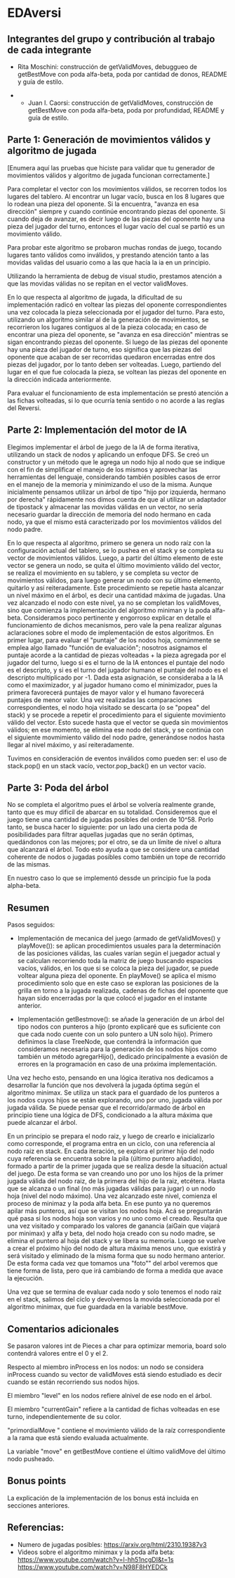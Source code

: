 # EDAversi

## Integrantes del grupo y contribución al trabajo de cada integrante

* Rita Moschini: construcción de getValidMoves, debuggueo de getBestMove con poda  alfa-beta, 
                 poda por cantidad de donos, README y guía de estilo.

* * Juan I. Caorsi: construcción de getValidMoves, construcción de getBestMove con poda alfa-beta,
                 poda por profundidad, README y guía de estilo.


## Parte 1: Generación de movimientos válidos y algoritmo de jugada

[Enumera aquí las pruebas que hiciste para validar que tu generador de movimientos válidos y algoritmo de jugada funcionan correctamente.]

Para completar el vector con los movimientos válidos, se recorren todos los lugares del tablero. 
Al encontrar un lugar vacío, busca en los 8 lugares que lo rodean una pieza del oponente. Si la
encuentra, "avanza en esa dirección" siempre y cuando continúe encontrando piezas del oponente.
Si cuando deja de avanzar, es decir luego de las piezas del oponente hay una pieza del jugador 
del turno, entonces el lugar vacío del cual se partió es un movimiento válido.

Para probar este algoritmo se probaron muchas rondas de juego, tocando lugares tanto válidos como
inválidos, y prestando atención tanto a las movidas validas del usuario como a las que hacía la 
ia en un principio.

Utilizando la herramienta de debug de visual studio, prestamos atención a que las movidas válidas 
no se repitan en el vector validMoves.

En lo que respecta al algoritmo de jugada, la dificultad de su implementación radicó en voltear 
las piezas del oponente correspondientes una vez colocada la pieza seleccionada por el jugador 
del turno. Para esto, utilizando un algoritmo similar al de la generación de movimientos, se
recorrieron los lugares contiguos al de la pieza colocada; en caso de encontrar una pieza del
oponente, se "avanza en esa dirección" mientras se sigan encontrando piezas del oponente. Si
luego de las piezas del oponente hay una pieza del jugador de turno, eso significa que las piezas
del oponente que acaban de ser recorridas quedaron encerradas entre dos piezas del jugador, por lo
tanto deben ser volteadas. Luego, partiendo del lugar en el que fue colocada la pieza, se voltean
las piezas del oponente en la dirección indicada anteriormente.

Para evaluar el funcionamiento de esta implementación se prestó atención a las fichas volteadas, 
si lo que ocurría tenía sentido o no acorde a las reglas del Reversi.

## Parte 2: Implementación del motor de IA

Elegimos implementar el árbol de juego de la IA de forma iterativa, utilizando un stack de nodos
y aplicando un enfoque DFS. Se creó un constructor y un método que le agrega un nodo hijo al nodo
que se indique con el fin de simplificar el manejo de los mismos y aprovechar las herramientas 
del lenguaje, considerando también posibles casos de error en el manejo de la memoria y 
minimizando el uso de la misma. Aunque inicialmente pensamos utilizar un árbol de tipo "hijo por
izquierda, hermano por derecha" rápidamente nos dimos cuenta de que al utilizar un adaptador de 
tipostack y almacenar las movidas válidas en un vector, no sería necesario guardar la dirección
de memoria del nodo hermano en cada nodo, ya que el mismo está caracterizado por los movimientos
válidos del nodo padre.


En lo que respecta al algoritmo, primero se genera un nodo raíz con la configuración actual del 
tablero, se lo pushea en el stack y se completa su vector de movimientos válidos. Luego, a partir 
del último elemento de este vector se genera un nodo, se quita el último movimiento válido del 
vector, se realiza el movimiento en su tablero, y se completa su vector de movimientos válidos,
para luego generar un nodo con su último elemento, quitarlo y así reiteradamente. Este 
procedimiento se repetie hasta alcanzar un nivel máximo en el árbol, es decir una cantidad máxima 
de jugadas. Una vez alcanzado el nodo con este nivel, ya no se completan los validMoves, sino que 
comienza la implementación del algoritmo miniman y la poda alfa-beta. Consideramos poco pertinente 
y engorroso explicar en detalle el funcionamiento de dichos mecanismos, pero vale la pena realizar 
algunas aclaraciones sobre el modo de implementación de estos algoritmos. En primer lugar, para 
evaluar el "puntaje" de los nodos hoja, comúnmente se emplea algo llamado "función de evaluación"; 
nosotros asignamos el puntaje acorde a la cantidad de piezas volteadas + la pieza agregada por el 
jugador del turno, luego si es el turno de la IA entonces el puntaje del nodo es el descripto, y 
si es el turno del jugador humano el puntaje del nodo es el descripto multiplicado por -1. Dada 
esta asignación, se consideraba a la IA como el maximizador, y al jugador humano como el minimizador,
pues la primera favorecerá puntajes de mayor valor y el humano favorecerá puntajes de menor valor.
Una vez realizadas las comparaciones correspondientes, el nodo hoja visitado se descarta (o se 
"popea" del stack) y se procede a repetir el procedimiento para el siguiente movimiento válido del
vector. Esto sucede hasta que el vector se queda sin movimientos válidos; en ese momento, se 
elimina ese nodo del stack, y se continúa con el siguiente movmimiento válido del nodo padre, 
generándose nodos hasta llegar al nivel máximo, y así reiteradamente.

Tuvimos en consideración de eventos inválidos como pueden ser: el uso de stack.pop() en un stack
vacío, vector.pop_back() en un vector vacío.

## Parte 3: Poda del árbol

No se completa el algoritmo pues el árbol se volvería realmente grande, tanto que es muy difícil 
de abarcar en su totalidad. Consideremos que el juego tiene una cantidad de jugadas posibles del 
orden de 10^58. Porlo tanto, se busca hacer lo siguiente: por un lado una cierta poda de 
posibilidades para filtrar aquellas jugadas que no serán óptimas, quedándonos con las mejores; por 
el otro, se da un límite de nivel o altura que alcanzará el árbol. Todo esto ayuda a que se 
considere una cantidad coherente de nodos o jugadas posibles como también un tope de recorrido de 
las mismas.

En nuestro caso lo que se implementó dessde un principio fue la poda alpha-beta.


## Resumen

Pasos seguidos:
* Implementación de mecanica del juego (armado de getValidMoves() y playMove()): se aplican procedimientos usuales para la determinación de las posiciones válidas,
las cuales varían según el juegador actual y se calculan recorriendo toda la matriz de juego buscando espacios vacíos, válidos, en los que si se coloca
la pieza del jugador, se puede voltear alguna pieza del oponente. En playMove() se aplica el mismo procedimiento solo que en este caso se exploran las posiciones
de la grilla en torno a la jugada realizada, cadenas de fichas del oponente que hayan sido encerradas por la que colocó el jugador en el instante anterior.

* Implementación getBestmove(): se añade la generación de un árbol del tipo nodos con punteros a hijo (pronto explicaré que es suficiente con que cada nodo
cuente con un solo puntero a UN solo hijo). Primero definimos la clase TreeNode, que contendrá la información que consideramos necesaria para la generación de
los nodos hijos como también un método agregarHijo(), dedicado principalmente a evasión de errores en la programación en caso de una próxima implementación.

Una vez hecho esto, pensando en una lógica iterativa nos dedicamos a desarrollar la función que nos devolverá la jugada óptima según el algoritmo minimax.
Se utiliza un stack para el guardado de los punteros a los nodos cuyos hijos se están explorando, uno por uno, jugada válida por jugada válida. 
Se puede pensar que el recorrido/armado de árbol en principio tiene una lógica de DFS, condicionado a la altura máxima que puede alcanzar el árbol.

En un principio se prepara el nodo raiz, y luego de crearlo e inicializarlo como corresponde, el programa entra en un ciclo, con una referencia al nodo raiz en stack.
En cada iteración, se explora el primer hijo del nodo cuya referencia se encuentra sobre la pila (último puntero añadido), formado a partir de la primer 
jugada que se realiza desde la situación actual del juego. De esta forma se van creando uno por uno los hijos de la primer jugada válida del nodo raiz,
de la primera del hijo de la raiz, etcétera. Hasta que se alcanza o un final (no más jugadas válidas para jugar) o un nodo hoja (nivel del nodo máximo).
Una vez alcanzado este nivel, comienza el proceso de minimaz y la poda alfa beta. En ese punto ya no queremos apilar más punteros, así que se visitan los nodos hoja.
Acá se preguntarán qué pasa si los nodos hoja son varios y no uno como el creado. Resulta que una vez visitado y comparado los valores de 
ganancia (aiGain que viajará por minimax) y alfa y beta, del nodo hoja creado con su nodo madre, se elimina el puntero al hoja del stack y se libera su memoria.
Luego se vuelve a crear el próximo hijo del nodo de altura máxima menos uno, que existirá y será visitado y eliminado de la misma forma que su nodo hermano
anterior. 
De esta forma cada vez que tomamos una "foto"" del arbol veremos que tiene forma de lista, pero que irá cambiando de forma a medida que avace la ejecución.

Una vez que se termina de evaluar cada nodo y solo tenemos el nodo raiz en el stack, salimos del ciclo y devolvemos la movida seleccionada por el algoritmo minimax,
que fue guardada en la variable bestMove.


## Comentarios adicionales

Se pasaron valores int de Pieces a char para optimizar memoria, board solo contendrá valores entre 
el 0 y el 2.

Respecto al miembro inProcess en los nodos: un nodo se considera inProcess cuando su vector de 
validMoves está siendo estudiado es decir cuando se están recorriendo sus nodos hijos.

El miembro "level" en los nodos refiere alnivel de ese nodo en el árbol.

El miembro "currentGain" refiere a la cantidad de fichas volteadas en ese turno, independientemente
de su color.

"primordialMove " contiene el movimiento válido de la raíz correspondiente a la rama que está siendo
evaluada actualmente.

La variable "move" en getBestMove contiene el último validMove del último nodo pusheado.

## Bonus points

La explicación de la implementación de los bonus está incluida en secciones anteriores.

## Referencias: 
* Numero de jugadas posibles: https://arxiv.org/html/2310.19387v3
* Videos sobre el algoritmo minimax y la poda alfa beta:
  https://www.youtube.com/watch?v=l-hh51ncgDI&t=1s
  https://www.youtube.com/watch?v=N98F8HYEDCk
